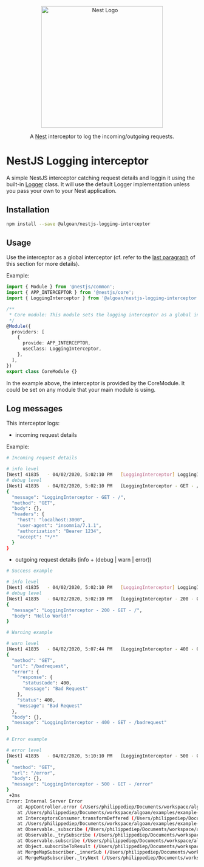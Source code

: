 <p align="center">
  <a href="http://nestjs.com"><img src="https://nestjs.com/img/logo_text.svg" alt="Nest Logo" width="320" /></a>
</p>

<p align="center">
  A <a href="https://github.com/nestjs/nest">Nest</a> interceptor to log the incoming/outgoing requests.
</p>

# NestJS Logging interceptor

A simple NestJS interceptor catching request details and loggin it using the built-in [Logger](https://docs.nestjs.com/techniques/logger#logger) class. It will use the default Logger implementation unless you pass your own to your Nest application.

## Installation

```bash
npm install --save @algoan/nestjs-logging-interceptor
```

## Usage
Use the interceptor as a global interceptor (cf. refer to the [last paragraph](https://docs.nestjs.com/interceptors#binding-interceptors) of this section for more details).

Example:

```typescript
import { Module } from '@nestjs/common';
import { APP_INTERCEPTOR } from '@nestjs/core';
import { LoggingInterceptor } from '@algoan/nestjs-logging-interceptor';

/**
 * Core module: This module sets the logging interceptor as a global interceptor
 */
@Module({
  providers: [
    {
      provide: APP_INTERCEPTOR,
      useClass: LoggingInterceptor,
    },
  ],
})
export class CoreModule {}
```

In the example above, the interceptor is provided by the CoreModule. It could be set on any module that your main module is using.

## Log messages

This interceptor logs:
  - incoming request details

Example:
```bash
# Incoming request details

# info level
[Nest] 41835   - 04/02/2020, 5:02:10 PM   [LoggingInterceptor] LoggingInterceptor - GET - /
# debug level
[Nest] 41835   - 04/02/2020, 5:02:10 PM   [LoggingInterceptor - GET - /] Object:
{
  "message": "LoggingInterceptor - GET - /",
  "method": "GET",
  "body": {},
  "headers": {
    "host": "localhost:3000",
    "user-agent": "insomnia/7.1.1",
    "authorization": "Bearer 1234",
    "accept": "*/*"
  }
}
```
  - outgoing request details (info + (debug | warn | error))

```bash
# Success example

# info level
[Nest] 41835   - 04/02/2020, 5:02:10 PM   [LoggingInterceptor] LoggingInterceptor - 200 - GET - /
# debug level
[Nest] 41835   - 04/02/2020, 5:02:10 PM   [LoggingInterceptor - 200 - GET - /] Object:
{
  "message": "LoggingInterceptor - 200 - GET - /",
  "body": "Hello World!"
}

# Warning example

# warn level
[Nest] 41835   - 04/02/2020, 5:07:44 PM   [LoggingInterceptor - 400 - GET - /badrequest] Object:
{
  "method": "GET",
  "url": "/badrequest",
  "error": {
    "response": {
      "statusCode": 400,
      "message": "Bad Request"
    },
    "status": 400,
    "message": "Bad Request"
  },
  "body": {},
  "message": "LoggingInterceptor - 400 - GET - /badrequest"
}

# Error example

# error level
[Nest] 41835   - 04/02/2020, 5:10:10 PM   [LoggingInterceptor - 500 - GET - /error] Object:
{
  "method": "GET",
  "url": "/error",
  "body": {},
  "message": "LoggingInterceptor - 500 - GET - /error"
}
 +2ms
Error: Internal Server Error
    at AppController.error (/Users/philippediep/Documents/workspace/algoan/examples/example-manager/dist/app.controller.js:25:15)
    at /Users/philippediep/Documents/workspace/algoan/examples/example-manager/node_modules/@nestjs/core/router/router-execution-context.js:37:29
    at InterceptorsConsumer.transformDeffered (/Users/philippediep/Documents/workspace/algoan/examples/example-manager/node_modules/@nestjs/core/interceptors/interceptors-consumer.js:30:28)
    at /Users/philippediep/Documents/workspace/algoan/examples/example-manager/node_modules/@nestjs/core/interceptors/interceptors-consumer.js:14:48
    at Observable._subscribe (/Users/philippediep/Documents/workspace/algoan/examples/example-manager/node_modules/rxjs/internal/observable/defer.js:10:21)
    at Observable._trySubscribe (/Users/philippediep/Documents/workspace/algoan/examples/example-manager/node_modules/rxjs/internal/Observable.js:44:25)
    at Observable.subscribe (/Users/philippediep/Documents/workspace/algoan/examples/example-manager/node_modules/rxjs/internal/Observable.js:30:22)
    at Object.subscribeToResult (/Users/philippediep/Documents/workspace/algoan/examples/example-manager/node_modules/rxjs/internal/util/subscribeToResult.js:12:23)
    at MergeMapSubscriber._innerSub (/Users/philippediep/Documents/workspace/algoan/examples/example-manager/node_modules/rxjs/internal/operators/mergeMap.js:82:53)
    at MergeMapSubscriber._tryNext (/Users/philippediep/Documents/workspace/algoan/examples/example-manager/node_modules/rxjs/internal/operators/mergeMap.js:76:14)

```